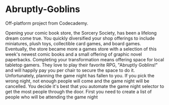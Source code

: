 # Abruptly-Goblins
Off-platform project from Codecademy.

Opening your comic book store, the Sorcery Society, has been a lifelong dream come true. You quickly diversified your shop offerings to include miniatures, plush toys, collectible card games, and board games. Eventually, the store became more a games store with a selection of this week's newest comic books and a small offering of graphic novel paperbacks. Completing your transformation means offering space for local tabletop gamers. They love to play their favorite RPG, "Abruptly Goblins!" and will happily pay you per chair to secure the space to do it. Unfortunately, planning the game night has fallen to you. If you pick the wrong night, not enough people will come and the game night will be cancelled. You decide it's best that you automate the game night selector to get the most people through the door. First you need to create a list of people who will be attending the game night
